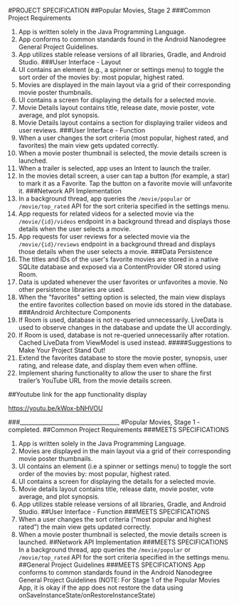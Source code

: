 #PROJECT SPECIFICATION
##Popular Movies, Stage 2
###Common Project Requirements
1. App is written solely in the Java Programming Language.
2. App conforms to common standards found in the Android Nanodegree General Project Guidelines.
3. App utilizes stable release versions of all libraries, Gradle, and Android Studio.
###User Interface - Layout
1. UI contains an element (e.g., a spinner or settings menu) to toggle the sort order of the movies by: most popular, highest rated.
2. Movies are displayed in the main layout via a grid of their corresponding movie poster thumbnails.
3. UI contains a screen for displaying the details for a selected movie.
4. Movie Details layout contains title, release date, movie poster, vote average, and plot synopsis.
5. Movie Details layout contains a section for displaying trailer videos and user reviews.
###User Interface - Function
1. When a user changes the sort criteria (most popular, highest rated, and favorites) the main view gets updated correctly.
2. When a movie poster thumbnail is selected, the movie details screen is launched.
3. When a trailer is selected, app uses an Intent to launch the trailer.
4. In the movies detail screen, a user can tap a button (for example, a star) to mark it as a Favorite. Tap the button on a favorite movie will unfavorite it.
###Network API Implementation
1. In a background thread, app queries the `/movie/popular` or `/movie/top_rated` API for the sort criteria specified in the settings menu.
2. App requests for related videos for a selected movie via the `/movie/{id}/videos` endpoint in a background thread and displays those details when the user selects a movie.
3. App requests for user reviews for a selected movie via the `/movie/{id}/reviews` endpoint in a background thread and displays those details when the user selects a movie.
###Data Persistence
1. The titles and IDs of the user's favorite movies are stored in a native SQLite database and exposed via a ContentProvider
OR stored using Room.
2. Data is updated whenever the user favorites or unfavorites a movie. No other persistence libraries are used.
3. When the "favorites" setting option is selected, the main view displays the entire favorites collection based on movie ids stored in the database.
###Android Architecture Components
1. If Room is used, database is not re-queried unnecessarily. LiveData is used to observe changes in the database and update the UI accordingly.
2. If Room is used, database is not re-queried unnecessarily after rotation. Cached LiveData from ViewModel is used instead.
#####Suggestions to Make Your Project Stand Out!
1. Extend the favorites database to store the movie poster, synopsis, user rating, and release date, and display them even when offline.
2. Implement sharing functionality to allow the user to share the first trailer’s YouTube URL from the movie details screen.

##Youtube link for the app functionality display

https://youtu.be/kWox-bNHVOU

###___________________________________
#Popular Movies, Stage 1 - completed.
##Common Project Requirements
###MEETS SPECIFICATIONS
1. App is written solely in the Java Programming Language.
2. Movies are displayed in the main layout via a grid of their corresponding movie poster thumbnails.
3. UI contains an element (i.e a spinner or settings menu) to toggle the sort order of the movies by: most popular, highest rated.
4. UI contains a screen for displaying the details for a selected movie.
5. Movie details layout contains title, release date, movie poster, vote average, and plot synopsis.
6. App utilizes stable release versions of all libraries, Gradle, and Android Studio.
##User Interface - Function
###MEETS SPECIFICATIONS
1. When a user changes the sort criteria (“most popular and highest rated”) the main view gets updated correctly.
2. When a movie poster thumbnail is selected, the movie details screen is launched.
##Network API Implementation
###MEETS SPECIFICATIONS
In a background thread, app queries the `/movie/popular` or `/movie/top_rated` API for the sort criteria specified in the settings menu.
##General Project Guidelines
###MEETS SPECIFICATIONS
App conforms to common standards found in the Android Nanodegree General Project Guidelines (NOTE: For Stage 1 of the Popular Movies App, it is okay if the app does not restore the data using onSaveInstanceState/onRestoreInstanceState)